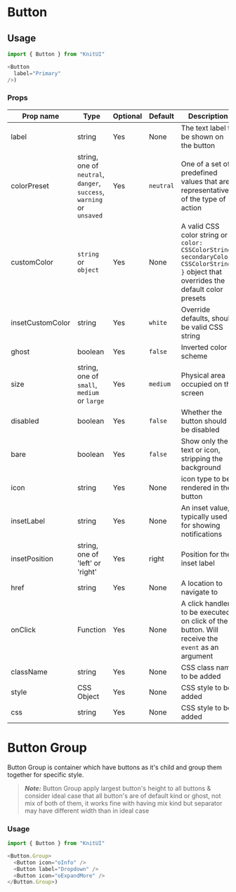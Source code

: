 # Button

## Usage

```javascript
import { Button } from "KnitUI"

<Button
  label="Primary"
/>)
```

### Props

| Prop name        | Type                                                                  | Optional | Default   | Description                                                                                                                             |
| ---------------- | --------------------------------------------------------------------- | -------- | --------- | --------------------------------------------------------------------------------------------------------------------------------------- |
| label            | string                                                                | Yes      | None      | The text label to be shown on the button                                                                                                |
| colorPreset      | string, one of `neutral`, `danger`, `success`, `warning` or `unsaved` | Yes      | `neutral` | One of a set of predefined values that are representative of the type of action                                                         |
| customColor      | `string` or `object`                                                  | Yes      | None      | A valid CSS color string or `{ color: CSSColorString, secondaryColor: CSSColorString }` object that overrides the default color presets |
| insetCustomColor | string                                                                | Yes      | `white`   | Override defaults, should be valid CSS string                                                                                           |
| ghost            | boolean                                                               | Yes      | `false`   | Inverted color scheme                                                                                                                   |
| size             | string, one of `small`, `medium` or `large`                           | Yes      | `medium`  | Physical area occupied on the screen                                                                                                    |
| disabled         | boolean                                                               | Yes      | `false`   | Whether the button should be disabled                                                                                                   |
| bare             | boolean                                                               | Yes      | `false`   | Show only the text or icon, stripping the background                                                                                    |
| icon             | string                                                                | Yes      | None      | icon type to be rendered in the button                                                                                                  |
| insetLabel       | string                                                                | Yes      | None      | An inset value, typically used for showing notifications                                                                                |
| insetPosition    | string, one of 'left' or 'right'                                      | Yes      | right     | Position for the inset label                                                                                                            |
| href             | string                                                                | Yes      | None      | A location to navigate to                                                                                                               |
| onClick          | Function                                                              | Yes      | None      | A click handler to be executed on click of the button. Will receive the `event` as an argument                                          |
| className        | string                                                                | Yes      | None      | CSS class name to be added                                                                                                              |
| style            | CSS Object                                                            | Yes      | None      | CSS style to be added                                                                                                                   |
| css              | string                                                                | Yes      | None      | CSS style to be added                                                                                                                   |

# Button Group

Button Group is container which have buttons as it's child and group them together for specific style.

> **_Note:_** Button Group apply largest button's height to all buttons & consider ideal case that all button's are of default kind or ghost, not mix of both of them, it works fine with having mix kind but separator may have different width than in ideal case

### Usage

```javascript
import { Button } from "KnitUI"

<Button.Group>
  <Button icon="oInfo" />
  <Button label="Dropdown" />
  <Button icon="oExpandMore" />
</Button.Group>)
```

